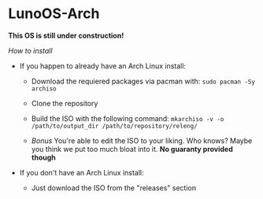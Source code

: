 # LunoOS-Arch

**This OS is still under construction!**

*How to install*

- If you happen to already have an Arch Linux install:
    - Download the requiered packages via pacman with:
        `sudo pacman -Sy archiso`

    - Clone the repository
    
    - Build the ISO with the following command:
        `mkarchiso -v -o /path/to/output_dir /path/to/repository/releng/`

    - *Bonus*
        You're able to edit the ISO to your liking. Who knows? Maybe you think we put too much bloat into it. **No guaranty provided though**

- If you don't have an Arch Linux install:
    - Just download the ISO from the "releases" section
